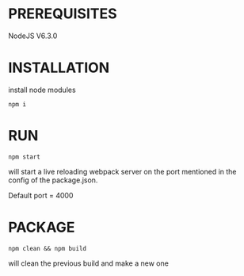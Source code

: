 
# PREREQUISITES

NodeJS V6.3.0

# INSTALLATION

install node modules

`npm i`

# RUN

`npm start`

will start a live reloading webpack server on the port mentioned in the config of the package.json.

Default port = 4000

# PACKAGE

`npm clean && npm build`

will clean the previous build and make a new one
